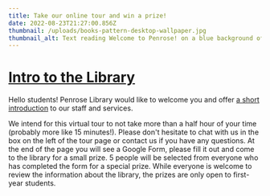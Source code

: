 ```yaml
---
title: Take our online tour and win a prize!
date: 2022-08-23T21:27:00.856Z
thumbnail: /uploads/books-pattern-desktop-wallpaper.jpg
thumbnail_alt: Text reading Welcome to Penrose! on a blue background of drawn books
---
```

# **[Intro to the Library](https://libguides.whitman.edu/intro)**

Hello students! Penrose Library would like to welcome you and offer [a short introduction](https://libguides.whitman.edu/intro) to our staff and services. 

We intend for this virtual tour to not take more than a half hour of your time (probably more like 15 minutes!). Please don't hesitate to chat with us in the box on the left of the tour page or contact us if you have any questions. At the end of the page you will see a Google Form, please fill it out and come to the library for a small prize. 5 people will be selected from everyone who has completed the form for a special prize. While everyone is welcome to review the information about the library, the prizes are only open to first-year students.